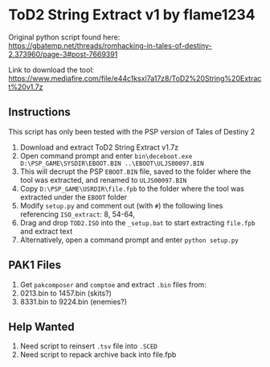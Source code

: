 # ToD2 String Extract v1 by flame1234
Original python script found here:  
https://gbatemp.net/threads/romhacking-in-tales-of-destiny-2.373960/page-3#post-7669391

Link to download the tool:  
https://www.mediafire.com/file/e44c1ksxl7a17z8/ToD2%20String%20Extract%20v1.7z

## Instructions
This script has only been tested with the PSP version of Tales of Destiny 2
1. Download and extract ToD2 String Extract v1.7z
2. Open command prompt and enter `bin\deceboot.exe D:\PSP_GAME\SYSDIR\EBOOT.BIN ..\EBOOT\ULJS00097.BIN`
3. This will decrupt the PSP `EBOOT.BIN` file, saved to the folder where the tool was extracted, and renamed to `ULJS00097.BIN`
4. Copy `D:\PSP_GAME\USRDIR\file.fpb` to the folder where the tool was extracted under the `EBOOT` folder
5. Modify `setup.py` and comment out (with `#`) the following lines referencing `ISO_extract`: 8, 54-64, 
6. Drag and drop `TOD2.ISO` into the `_setup.bat` to start extracting `file.fpb` and extract text
7. Alternatively, open a command prompt and enter `python setup.py`

## PAK1 Files
1. Get `pakcomposer` and `comptoe` and extract `.bin` files from:
2. 0213.bin to 1457.bin (skits?)
3. 8331.bin to 9224.bin (enemies?)

## Help Wanted
1. Need script to reinsert `.tsv` file into `.SCED`
2. Need script to repack archive back into file.fpb
